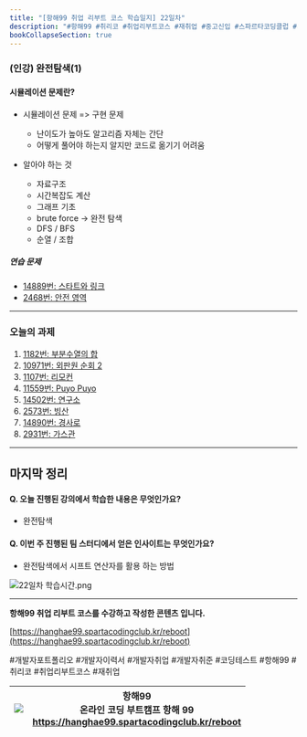 ```yaml
---
title: "[항해99 취업 리부트 코스 학습일지] 22일차"
description: "#항해99 #취리코 #취업리부트코스 #재취업 #중고신입 #스파르타코딩클럽 #개발자포트폴리오 #개발자이력서 #개발자취업 #개발자취준 #코딩테스트"
bookCollapseSection: true
---
```

### (인강) 완전탐색(1)
#### 시뮬레이션 문제란?
- 시뮬레이션 문제 => 구현 문제
	- 난이도가 높아도 알고리즘 자체는 간단
	- 어떻게 풀어야 하는지 알지만 코드로 옮기기 어려움

- 알아야 하는 것
	- 자료구조
	- 시간복잡도 계산
	- 그래프 기초
	- brute force -> 완전 탐색
	- DFS / BFS
	- 순열 / 조합

##### 연습 문제
- [14889번: 스타트와 링크](Coding%20Test/2024/24.04/2주차/B14889-스타트와%20링크)
- [2468번: 안전 영역](Coding%20Test/2024/24.04/2주차/B2468-안전%20영역)

---
### 오늘의 과제
1. [1182번: 부분수열의 합](Coding%20Test/2024/24.04/2주차/B1182-부분수열의%20합)
2. [10971번: 외판원 순회 2](Coding%20Test/2024/24.04/2주차/B10971-외판원%20순회%202)
3. [1107번: 리모컨](Coding%20Test/2024/24.04/2주차/B1107-리모컨)
4. [11559번: Puyo Puyo](Coding%20Test/2024/24.04/2주차/B11559-Puyo%20Puyo)
5. [14502번: 연구소](Coding%20Test/2024/24.04/2주차/B14502-연구소)
6. [2573번: 빙산](Coding%20Test/2024/24.04/2주차/B2573-빙산)
7. [14890번: 경사로](Coding%20Test/2024/24.04/2주차/B14890-경사로)
8. [2931번: 가스관](Coding%20Test/2024/24.04/2주차/B2931-가스관)

---
마지막 정리
---
#### Q. 오늘 진행된 강의에서 학습한 내용은 무엇인가요?
- 완전탐색

#### Q. 이번 주 진행된 팀 스터디에서 얻은 인사이트는 무엇인가요?
- 완전탐색에서 시프트 연산자를 활용 하는 방법


![22일차 학습시간.png](/assets/Hanghae99/학습시간/22일차%20학습시간.png)

---
**항해99 취업 리부트 코스를 수강하고 작성한 콘텐츠 입니다.**

[https://hanghae99.spartacodingclub.kr/reboot](https://hanghae99.spartacodingclub.kr/reboot)

#개발자포트폴리오 #개발자이력서 #개발자취업 #개발자취준 #코딩테스트 #항해99 #취리코 #취업리부트코스 #재취업

| ![](https://static.spartacodingclub.kr/hanghae99/reboot/reboot_og.png) | **항해99**<br>온라인 코딩 부트캠프 항해 99<br>https://hanghae99.spartacodingclub.kr/reboot |
| ---------------------------------------------------------------------- | ----------------------------------------------------------------------------- |
